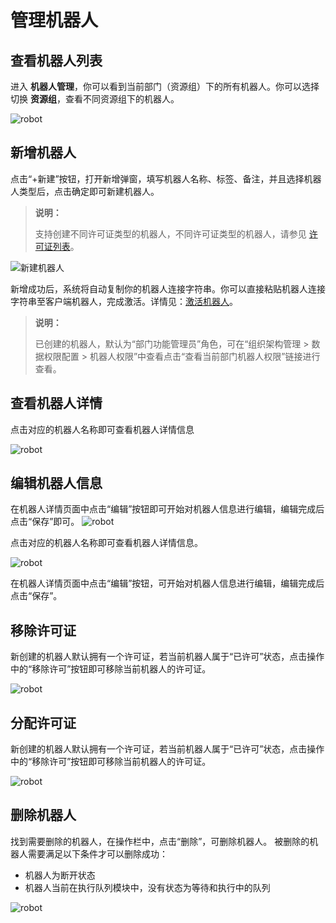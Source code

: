 # 管理机器人

## 查看机器人列表

进入 **机器人管理**，你可以看到当前部门（资源组）下的所有机器人。你可以选择切换 **资源组**，查看不同资源组下的机器人。

 ![robot](https://docimages.blob.core.chinacloudapi.cn/images/Console/robot/robot/%E6%9C%BA%E5%99%A8%E4%BA%BA%E4%B8%BB%E9%A1%B5.png)

## 新增机器人

点击“+新建”按钮，打开新增弹窗，填写机器人名称、标签、备注，并且选择机器人类型后，点击确定即可新建机器人。

> **说明：**
>
> 支持创建不同许可证类型的机器人，不同许可证类型的机器人，请参见 [许可证列表](../management/license/useLicense.md)。

 ![新建机器人](https://docimages.blob.core.chinacloudapi.cn/images/Console/createrobot20210628.png)

 新增成功后，系统将自动复制你的机器人连接字符串。你可以直接粘贴机器人连接字符串至客户端机器人，完成激活。详情见：[激活机器人](../../../Robot/license.md)。

> **说明：**
>
> 已创建的机器人，默认为“部门功能管理员”角色，可在“组织架构管理 > 数据权限配置 > 机器人权限”中查看点击“查看当前部门机器人权限”链接进行查看。

## 查看机器人详情

点击对应的机器人名称即可查看机器人详情信息

 ![robot](https://docimages.blob.core.chinacloudapi.cn/images/Console/robot/robot/%E6%9F%A5%E7%9C%8B%E5%8F%8A%E7%BC%96%E8%BE%91%E6%9C%BA%E5%99%A8%E4%BA%BA%E8%AF%A6%E6%83%85-1.png)

## 编辑机器人信息

在机器人详情页面中点击“编辑”按钮即可开始对机器人信息进行编辑，编辑完成后点击“保存”即可。
![robot](https://docimages.blob.core.chinacloudapi.cn/images/Console/robot/robot/%E6%9F%A5%E7%9C%8B%E5%8F%8A%E7%BC%96%E8%BE%91%E6%9C%BA%E5%99%A8%E4%BA%BA%E8%AF%A6%E6%83%85-2.png)

点击对应的机器人名称即可查看机器人详情信息。

 ![robot](https://docimages.blob.core.chinacloudapi.cn/images/Console/robot/editrobot.png)

在机器人详情页面中点击“编辑”按钮，可开始对机器人信息进行编辑，编辑完成后点击“保存”。

## 移除许可证

新创建的机器人默认拥有一个许可证，若当前机器人属于“已许可”状态，点击操作中的“移除许可”按钮即可移除当前机器人的许可证。

 ![robot](https://docimages.blob.core.chinacloudapi.cn/images/Console/robot/robot/%E7%A7%BB%E9%99%A4%E8%AE%B8%E5%8F%AF%E8%AF%81.png)

## 分配许可证

新创建的机器人默认拥有一个许可证，若当前机器人属于“已许可”状态，点击操作中的“移除许可”按钮即可移除当前机器人的许可证。

 ![robot](https://docimages.blob.core.chinacloudapi.cn/images/Console/robot/robot/%E7%A7%BB%E9%99%A4%E8%AE%B8%E5%8F%AF%E8%AF%81.png)

## 删除机器人

找到需要删除的机器人，在操作栏中，点击“删除”，可删除机器人。 被删除的机器人需要满足以下条件才可以删除成功：

- 机器人为断开状态
- 机器人当前在执行队列模块中，没有状态为等待和执行中的队列

 ![robot](https://docimages.blob.core.chinacloudapi.cn/images/Console/robot/robot/%E5%88%A0%E9%99%A4%E6%9C%BA%E5%99%A8%E4%BA%BA.png)
